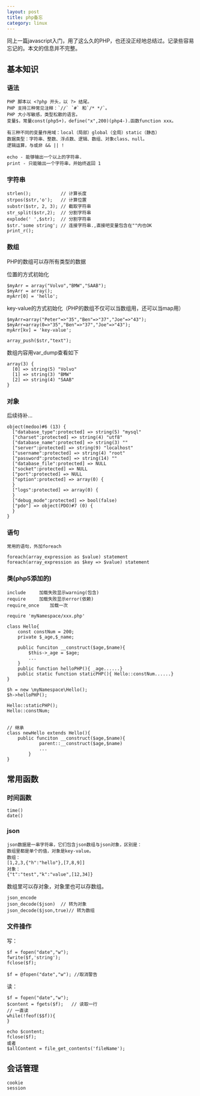 ```yaml
---
layout: post
title: php备忘
category: linux
---
```


同上一篇javascript入门，用了这么久的PHP，也还没正经地总结过。记录些容易忘记的。本文的信息并不完整。

## 基本知识

### 语法

	PHP 脚本以 <?php 开头，以 ?> 结尾。
	PHP 支持三种常见注释：`//` `#` 和`/* */`。
	PHP 大小写敏感，类型松散的语言。
	变量$，常量const(php5+)，define("x",200)(php4-).函数function xxx。
	
	有三种不同的变量作用域：local（局部）global（全局）static（静态）
	数据类型：字符串、整数、浮点数、逻辑、数组、对象class、null。
	逻辑运算，与或非 && || !
	
	echo - 能够输出一个以上的字符串.
	print - 只能输出一个字符串，并始终返回 1

### 字符串

	strlen();			// 计算长度
	strpos($str,'o');	// 计算位置
	substr($str, 2, 3);	// 截取字符串
	str_split($str,2);	// 分割字符串
	explode(' ',$str);	// 分割字符串
	$str.'some string';	// 连接字符串.,直接吧变量包含在""内也OK
	print_r();

### 数组
PHP的数组可以存所有类型的数据

位置的方式初始化

	$myArr = array("Volvo","BMW","SAAB");
	$myArr = array();
	myArr[0] = 'hello';

key-value的方式初始化（PHP的数组不仅可以当数组用，还可以当map用）

	$myArr=array("Peter"=>"35","Ben"=>"37","Joe"=>"43");
	$myArr=array(0=>"35","Ben"=>"37","Joe"=>"43");
	myArr[kv] = 'key-value';

	array_push($str,"text");
	
数组内容用var_dump查看如下

	array(3) {
	  [0] => string(5) "Volvo"
	  [1] => string(3) "BMW"
	  [2] => string(4) "SAAB"
	}



	
### 对象

后续待补...

	object(medoo)#6 (13) {
	  ["database_type":protected] => string(5) "mysql"
	  ["charset":protected] => string(4) "utf8"
	  ["database_name":protected] => string(3) ""
	  ["server":protected] => string(9) "localhost"
	  ["username":protected] => string(4) "root"
	  ["password":protected] => string(14) ""
	  ["database_file":protected] => NULL
	  ["socket":protected] => NULL
	  ["port":protected] => NULL
	  ["option":protected] => array(0) {
	  }
	  ["logs":protected] => array(0) {
	  }
	  ["debug_mode":protected] => bool(false)
	  ["pdo"] => object(PDO)#7 (0) {
	  }
	}

	
### 语句

	常用的语句，外加foreach

	foreach(array_expression as $value) statement
	foreach(array_expression as $key => $value) statement

### 类(php5添加的)

	include		加载失败显示warning(包含)
	require		加载失败显示error(依赖)
	require_once	加载一次
	
	require 'myNamespace/xxx.php'

	class Hello{
		const constNum = 200;
		private $_age,$_name;
		
		public funciton __construct($age,$name){
			$this->_age = $age;
			...
		}
		public function helloPHP(){ _age......}
		public static function staticPHP(){ Hello::constNum......}
	}
	
	$h = new \myNamespace\Hello();
	$h->helloPHP();
	
	Hello::staticPHP();
	Hello::constNum;
	
	
	// 继承
	class newHello extends Hello(){
		public funciton __construct($age,$name){
				parent::__construct($age,$name)
				...
			}
	}
	
## 常用函数

### 时间函数
	time()
	date()
### json
	json数据是一串字符串，它们包含json数组与json对象，区别是：
	数组里都是单个的值，对象是key-value。
	数组：
	[1,2,3,{"h":"hello"},[7,8,9]]
	对象：
	{"t":"test","k":"value",[12,34]}

数组里可以存对象，对象里也可以存数组。

	json_encode	
	json_decode($json)	// 转为对象
	json_decode($json,true)// 转为数组

### 文件操作

写：

	$f = fopen("date","w");
	fwrite($f,'string');
	fclose($f);

	$f = @fopen("date","w"); //取消警告
	
读：

	$f = fopen("date","w");
	$content = fgets($f);	// 读取一行
	// 一直读
	while(!feof($$f)){
	}
	
	echo $content;
	fclose($f);
	或者
	$allContent = file_get_contents('fileName');

## 会话管理

	cookie
	session




